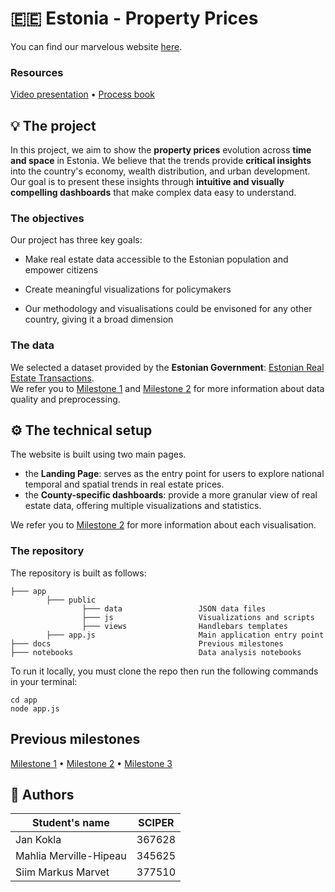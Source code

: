 # 🇪🇪 Estonia - Property Prices
You can find our marvelous website [here](https://suvariik.eu/).

### Resources
[Video presentation](/docs/milestone_1.md) • [Process book](/docs/milestone_1.md)


## 💡 The project

In this project, we aim to show the **property prices** evolution across **time and space** in Estonia. We believe that the trends provide **critical insights** into the country's economy, wealth distribution, and urban development. Our goal is to present these insights through **intuitive and visually compelling dashboards** that make complex data easy to understand.

### The objectives

Our project has three key goals:  

- Make real estate data accessible to the Estonian population and empower citizens  

- Create meaningful visualizations for policymakers 

- Our methodology and visualisations could be envisoned for any other country, giving it a broad dimension
 

### The data

We selected a dataset provided by the **Estonian Government**: [Estonian Real Estate Transactions](https://www.maaamet.ee/kinnisvara/htraru/FilterUI.aspx).  
We refer you to [Milestone 1](/docs/milestone_1.md) and [Milestone 2](/docs/milestone_2.md) for more information about data quality and preprocessing. 

## ⚙️ The technical setup

The website is built using two main pages.
- the **Landing Page**: serves as the entry point for users to explore national temporal and spatial trends in real estate prices.
- the **County-specific dashboards**: provide a more granular view of real estate data, offering multiple visualizations and statistics.

We refer you to [Milestone 2](/docs/milestone_2.md) for more information about each visualisation.  

### The repository

The repository is built as follows:
```
├─── app   
        ├─── public                                      
                ├─── data                 JSON data files
                ├─── js                   Visualizations and scripts
                ├─── views                Handlebars templates
        ├─── app.js                       Main application entry point                
├─── docs                                 Previous milestones
├─── notebooks                            Data analysis notebooks
```
To run it locally, you must clone the repo then run the following commands in your terminal:
```
cd app
node app.js
```

## Previous milestones

[Milestone 1](/docs/milestone_1.md) • [Milestone 2](/docs/milestone_2.md) • [Milestone 3](#milestone-3)

## 🤝 Authors

| Student's name             | SCIPER |
| -------------------------- | ------ |
| Jan Kokla                  | 367628 |
| Mahlia Merville-Hipeau     | 345625 |
| Siim Markus Marvet         | 377510 |